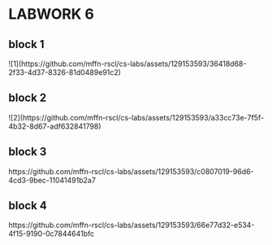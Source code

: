 <h1><b>LABWORK 6</b></h1>

<h2>block 1</h2>
![1](https://github.com/mffn-rscl/cs-labs/assets/129153593/36418d68-2f33-4d37-8326-81d0489e91c2)

<h2>block 2</h2>
![2](https://github.com/mffn-rscl/cs-labs/assets/129153593/a33cc73e-7f5f-4b32-8d67-adf632841798)

<h2>block 3</h2>
https://github.com/mffn-rscl/cs-labs/assets/129153593/c0807019-96d6-4cd3-9bec-11041491b2a7

<h2>block 4</h2>
https://github.com/mffn-rscl/cs-labs/assets/129153593/66e77d32-e534-4f15-9190-0c7844641bfc



